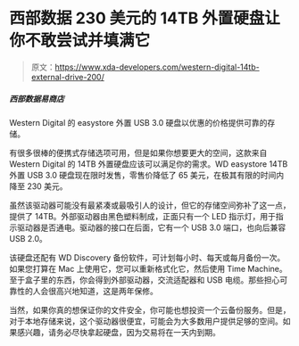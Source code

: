 # 西部数据 230 美元的 14TB 外置硬盘让你不敢尝试并填满它

> 原文：<https://www.xda-developers.com/western-digital-14tb-external-drive-200/>

##### 西部数据易商店

Western Digital 的 easystore 外置 USB 3.0 硬盘以优惠的价格提供可靠的存储。

有很多很棒的便携式存储选项可用，但是如果你想要更大的空间，这款来自 Western Digital 的 14TB 外置硬盘应该可以满足你的需求。WD easystore 14TB 外置 USB 3.0 硬盘现在限时发售，零售价降低了 65 美元，在极其有限的时间内降至 230 美元。

虽然该驱动器可能没有最紧凑或最吸引人的设计，但它的存储空间弥补了这一点，提供了 14TB。外部驱动器由黑色塑料制成，正面只有一个 LED 指示灯，用于指示驱动器是否通电。驱动器的接口在后面，它有一个 USB 3.0 端口，也向后兼容 USB 2.0。

该硬盘还配有 WD Discovery 备份软件，可计划每小时、每天或每月备份一次。如果您打算在 Mac 上使用它，您可以重新格式化它，然后使用 Time Machine。至于盒子里的东西，你会得到外部驱动器，交流适配器和 USB 电缆。那些担心可靠性的人会很高兴地知道，这是两年保修。

当然，如果你真的想保证你的文件安全，你可能也想投资一个云备份服务。但是，对于本地存储来说，这个驱动器很便宜，可能会为大多数用户提供足够的空间。如果感兴趣，请务必尽快拿起硬盘，因为交易将在一天内到期。